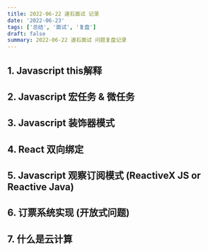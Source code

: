 ```yaml
---
title: 2022-06-22 速石面试 记录
date: '2022-06-23'
tags: ['总结', '面试', '复盘']
draft: false
summary: 2022-06-22 速石面试 问题复盘记录
---
```


## 1. Javascript this解释

## 2. Javascript 宏任务 & 微任务

## 3. Javascript 装饰器模式

## 4. React 双向绑定

## 5. Javascript 观察订阅模式 (ReactiveX JS or Reactive Java)

## 6. 订票系统实现 (开放式问题)

## 7. 什么是云计算
